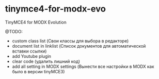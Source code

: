 tinymce4-for-modx-evo
=====================

TinyMCE4 for MODX Evolution


@TODO: 
- custom class list  (Свои классы для выбора в редакторе)
- document list in linklist  (Список документов для автоматической вставки ссылки)
- add Youtube plugin
- clear code  (удалить лишний код)
- add all setting in MODX settings (Вынести все настройки в MODX как было в версии tinyMCE3)

